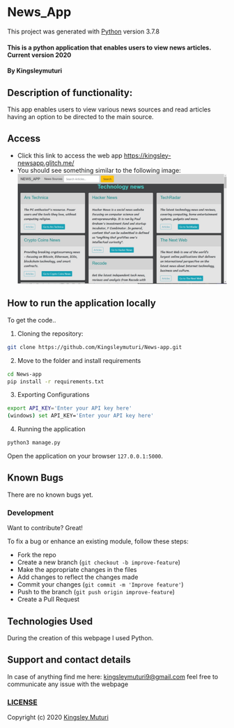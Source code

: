# News_App

This project was generated with [Python](https://github.com/python) version 3.7.8
  
#### This is a python application that enables users to view news articles. Current version 2020
</table>
</tr>
</td>

#### By **Kingsleymuturi**
  
## Description of functionality:
This app enables users to view various news sources and read articles having an option to be directed to the main source.
## Access
* Click this link to access the web app https://kingsley-newsapp.glitch.me/
* You should see something similar to the following image:
![Password-locker python shell](app/news.jpg)

## How to run the application locally
To get the code..

1. Cloning the repository:
  ```bash
  git clone https://github.com/Kingsleymuturi/News-app.git
  ```
2. Move to the folder and install requirements
  ```bash
  cd News-app
  pip install -r requirements.txt
  ```
3. Exporting Configurations
  ```bash
  export API_KEY='Enter your API key here'
  (windows) set API_KEY='Enter your API key here'
  ```
4. Running the application
  ```bash
  python3 manage.py
  ```
Open the application on your browser `127.0.0.1:5000`.

## Known Bugs
There are no known bugs yet.
### Development
Want to contribute? Great!

To fix a bug or enhance an existing module, follow these steps:

- Fork the repo
- Create a new branch (`git checkout -b improve-feature`)
- Make the appropriate changes in the files
- Add changes to reflect the changes made
- Commit your changes (`git commit -m 'Improve feature'`)
- Push to the branch (`git push origin improve-feature`)
- Create a Pull Request 

## Technologies Used
During the creation of this webpage I used Python.
## Support and contact details
In case of anything find me here: kingsleymuturi9@gmail.com feel free to communicate any issue with the webpage

### [LICENSE](https://github.com/Kingsleymuturi/News-app/blob/master/LICENSE)
Copyright (c) 2020 [Kingsley Muturi ](https://github.com/Kingsleymuturi)
